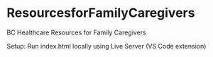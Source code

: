 # ResourcesforFamilyCaregivers
BC Healthcare Resources for Family Caregivers

Setup: Run index.html locally using Live Server (VS Code extension) 
